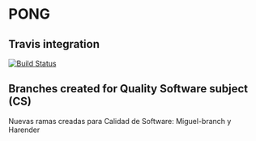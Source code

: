 # PONG
## Travis integration
[![Build Status](https://travis-ci.org/JorgeGalingP/PONG-CS.svg?branch=master)](https://travis-ci.org/JorgeGalingP/PONG-CS)
## Branches created for Quality Software subject (CS)
Nuevas ramas creadas para Calidad de Software: Miguel-branch y Harender
